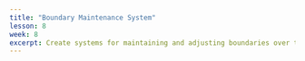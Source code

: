 ```yaml
---
title: "Boundary Maintenance System"
lesson: 8
week: 8
excerpt: Create systems for maintaining and adjusting boundaries over time.
---
```

